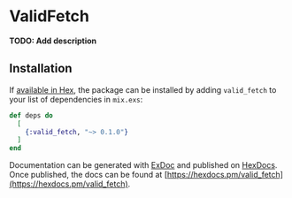 # ValidFetch

**TODO: Add description**

## Installation

If [available in Hex](https://hex.pm/docs/publish), the package can be installed
by adding `valid_fetch` to your list of dependencies in `mix.exs`:

```elixir
def deps do
  [
    {:valid_fetch, "~> 0.1.0"}
  ]
end
```

Documentation can be generated with [ExDoc](https://github.com/elixir-lang/ex_doc)
and published on [HexDocs](https://hexdocs.pm). Once published, the docs can
be found at [https://hexdocs.pm/valid_fetch](https://hexdocs.pm/valid_fetch).

